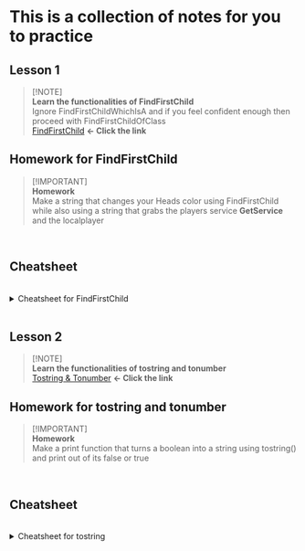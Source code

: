 # This is a collection of notes for you to practice <br />
 ## Lesson 1 <br />
 > [!NOTE]\
 > **Learn the functionalities of FindFirstChild** <br />
 > Ignore FindFirstChildWhichIsA and if you feel confident enough then proceed with FindFirstChildOfClass <br />
 > [FindFirstChild](https://github.com/Shimjapi/Notes/blob/main/FindFirstChild/All.lua) **<- Click the link**

## Homework for FindFirstChild <br />
 > [!IMPORTANT]\
 > **Homework** <br />
 > Make a string that changes your Heads color using FindFirstChild while also using a string that grabs the players service **GetService** and the localplayer
  <br />

## Cheatsheet
 <br />
<details>

<summary>Cheatsheet for FindFirstChild </summary>

```lua
   local Players = game:GetService('Players')
   local Host = Players.LocalPlayer
   
   Host.Character:FindFirstChild("Head").Color = Color3.fromRGB(255,0,0)
```

</details>
<br />

 ## Lesson 2 <br />
 > [!NOTE]\
 > **Learn the functionalities of tostring and tonumber** <br />
 > [Tostring & Tonumber](https://github.com/Shimjapi/Notes/blob/main/Functions/tostring%20%26%20tonumber.lua) **<- Click the link**

## Homework for tostring and tonumber <br />
 > [!IMPORTANT]\
 > **Homework** <br />
 > Make a print function that turns a boolean into a string using tostring() and print out of its false or true
 <br />

## Cheatsheet
 <br />
<details>

<summary>Cheatsheet for tostring </summary>

```lua
   local Boolean = true

   print("Boolean is now "..tostring(Boolean))
```

</details>
<br />
 
